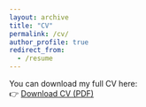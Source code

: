 ```yaml
---
layout: archive
title: "CV"
permalink: /cv/
author_profile: true
redirect_from:
  - /resume
---
```


You can download my full CV here:  
👉 [Download CV (PDF)](/files/cv_etienne_abassi.pdf)

